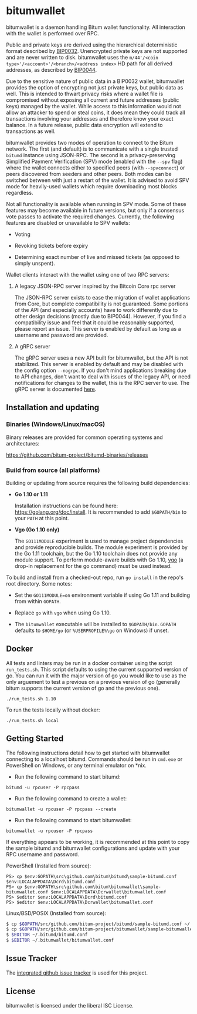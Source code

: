 bitumwallet
=========

bitumwallet is a daemon handling Bitum wallet functionality.  All interaction
with the wallet is performed over RPC.

Public and private keys are derived using the hierarchical
deterministic format described by
[BIP0032](https://github.com/bitcoin/bips/blob/master/bip-0032.mediawiki).
Unencrypted private keys are not supported and are never written to
disk.  bitumwallet uses the
`m/44'/<coin type>'/<account>'/<branch>/<address index>`
HD path for all derived addresses, as described by
[BIP0044](https://github.com/bitcoin/bips/blob/master/bip-0044.mediawiki).

Due to the sensitive nature of public data in a BIP0032 wallet,
bitumwallet provides the option of encrypting not just private keys, but
public data as well.  This is intended to thwart privacy risks where a
wallet file is compromised without exposing all current and future
addresses (public keys) managed by the wallet. While access to this
information would not allow an attacker to spend or steal coins, it
does mean they could track all transactions involving your addresses
and therefore know your exact balance.  In a future release, public data
encryption will extend to transactions as well.

bitumwallet provides two modes of operation to connect to the Bitum
network.  The first (and default) is to communicate with a single
trusted `bitumd` instance using JSON-RPC.  The second is a
privacy-preserving Simplified Payment Verification (SPV) mode (enabled
with the `--spv` flag) where the wallet connects either to specified
peers (with `--spvconnect`) or peers discovered from seeders and other
peers. Both modes can be switched between with just a restart of the
wallet.  It is advised to avoid SPV mode for heavily-used wallets
which require downloading most blocks regardless.

Not all functionality is available when running in SPV mode.  Some of
these features may become available in future versions, but only if a
consensus vote passes to activate the required changes.  Currently,
the following features are disabled or unavailable to SPV wallets:

  * Voting

  * Revoking tickets before expiry

  * Determining exact number of live and missed tickets (as opposed to
    simply unspent).

Wallet clients interact with the wallet using one of two RPC servers:

  1. A legacy JSON-RPC server inspired by the Bitcoin Core rpc server

     The JSON-RPC server exists to ease the migration of wallet applications
     from Core, but complete compatibility is not guaranteed.  Some portions of
     the API (and especially accounts) have to work differently due to other
     design decisions (mostly due to BIP0044).  However, if you find a
     compatibility issue and feel that it could be reasonably supported, please
     report an issue.  This server is enabled by default as long as a username
     and password are provided.

  2. A gRPC server

     The gRPC server uses a new API built for bitumwallet, but the API is not
     stabilized.  This server is enabled by default and may be disabled with
     the config option `--nogrpc`.  If you don't mind applications breaking
     due to API changes, don't want to deal with issues of the legacy API, or
     need notifications for changes to the wallet, this is the RPC server to
     use. The gRPC server is documented [here](./rpc/documentation/README.md).

## Installation and updating

### Binaries (Windows/Linux/macOS)

Binary releases are provided for common operating systems and architectures:

https://github.com/bitum-project/bitumd-binaries/releases

### Build from source (all platforms)

Building or updating from source requires the following build dependencies:

- **Go 1.10 or 1.11**

  Installation instructions can be found here: https://golang.org/doc/install.
  It is recommended to add `$GOPATH/bin` to your `PATH` at this point.

- **Vgo (Go 1.10 only)**

  The `GO111MODULE` experiment is used to manage project dependencies and
  provide reproducible builds.  The module experiment is provided by the Go 1.11
  toolchain, but the Go 1.10 toolchain does not provide any module support.  To
  perform module-aware builds with Go 1.10,
  [vgo](https://godoc.org/golang.org/x/vgo) (a drop-in replacement for the go
  command) must be used instead.

To build and install from a checked-out repo, run `go install` in the repo's
root directory.  Some notes:

* Set the `GO111MODULE=on` environment variable if using Go 1.11 and building
  from within `GOPATH`.

* Replace `go` with `vgo` when using Go 1.10.

* The `bitumwallet` executable will be installed to `$GOPATH/bin`.  `GOPATH`
  defaults to `$HOME/go` (or `%USERPROFILE%\go` on Windows) if unset.

## Docker

All tests and linters may be run in a docker container using the script
`run_tests.sh`.  This script defaults to using the current supported version of
go.  You can run it with the major version of go you would like to use as the
only arguement to test a previous on a previous version of go (generally bitum
supports the current version of go and the previous one).

```
./run_tests.sh 1.10
```

To run the tests locally without docker:

```
./run_tests.sh local
```

## Getting Started

The following instructions detail how to get started with bitumwallet connecting
to a localhost bitumd.  Commands should be run in `cmd.exe` or PowerShell on
Windows, or any terminal emulator on *nix.

- Run the following command to start bitumd:

```
bitumd -u rpcuser -P rpcpass
```

- Run the following command to create a wallet:

```
bitumwallet -u rpcuser -P rpcpass --create
```

- Run the following command to start bitumwallet:

```
bitumwallet -u rpcuser -P rpcpass
```

If everything appears to be working, it is recommended at this point to
copy the sample bitumd and bitumwallet configurations and update with your
RPC username and password.

PowerShell (Installed from source):
```
PS> cp $env:GOPATH\src\github.com\bitum\bitumd\sample-bitumd.conf $env:LOCALAPPDATA\Dcrd\bitumd.conf
PS> cp $env:GOPATH\src\github.com\bitum\bitumwallet\sample-bitumwallet.conf $env:LOCALAPPDATA\Dcrwallet\bitumwallet.conf
PS> $editor $env:LOCALAPPDATA\Dcrd\bitumd.conf
PS> $editor $env:LOCALAPPDATA\Dcrwallet\bitumwallet.conf
```

Linux/BSD/POSIX (Installed from source):
```bash
$ cp $GOPATH/src/github.com/bitum-project/bitumd/sample-bitumd.conf ~/.bitumd/bitumd.conf
$ cp $GOPATH/src/github.com/bitum-project/bitumwallet/sample-bitumwallet.conf ~/.bitumwallet/bitumwallet.conf
$ $EDITOR ~/.bitumd/bitumd.conf
$ $EDITOR ~/.bitumwallet/bitumwallet.conf
```

## Issue Tracker

The [integrated github issue tracker](https://github.com/bitum-project/bitumwallet/issues)
is used for this project.

## License

bitumwallet is licensed under the liberal ISC License.
